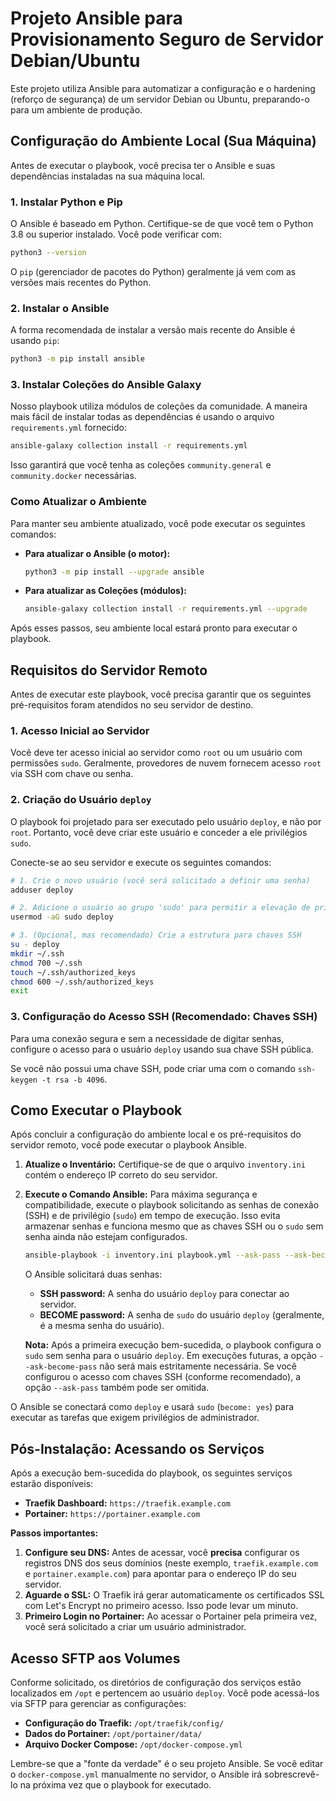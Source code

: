 # Projeto Ansible para Provisionamento Seguro de Servidor Debian/Ubuntu

Este projeto utiliza Ansible para automatizar a configuração e o hardening (reforço de segurança) de um servidor Debian ou Ubuntu, preparando-o para um ambiente de produção.

## Configuração do Ambiente Local (Sua Máquina)

Antes de executar o playbook, você precisa ter o Ansible e suas dependências instaladas na sua máquina local.

### 1. Instalar Python e Pip

O Ansible é baseado em Python. Certifique-se de que você tem o Python 3.8 ou superior instalado. Você pode verificar com:
```bash
python3 --version
```
O `pip` (gerenciador de pacotes do Python) geralmente já vem com as versões mais recentes do Python.

### 2. Instalar o Ansible
A forma recomendada de instalar a versão mais recente do Ansible é usando `pip`:
```bash
python3 -m pip install ansible
```

### 3. Instalar Coleções do Ansible Galaxy
Nosso playbook utiliza módulos de coleções da comunidade. A maneira mais fácil de instalar todas as dependências é usando o arquivo `requirements.yml` fornecido:
```bash
ansible-galaxy collection install -r requirements.yml
```
Isso garantirá que você tenha as coleções `community.general` e `community.docker` necessárias.

### Como Atualizar o Ambiente

Para manter seu ambiente atualizado, você pode executar os seguintes comandos:

*   **Para atualizar o Ansible (o motor):**
    ```bash
    python3 -m pip install --upgrade ansible
    ```
*   **Para atualizar as Coleções (módulos):**
    ```bash
    ansible-galaxy collection install -r requirements.yml --upgrade
    ```

Após esses passos, seu ambiente local estará pronto para executar o playbook.

## Requisitos do Servidor Remoto

Antes de executar este playbook, você precisa garantir que os seguintes pré-requisitos foram atendidos no seu servidor de destino.

### 1. Acesso Inicial ao Servidor

Você deve ter acesso inicial ao servidor como `root` ou um usuário com permissões `sudo`. Geralmente, provedores de nuvem fornecem acesso `root` via SSH com chave ou senha.

### 2. Criação do Usuário `deploy`

O playbook foi projetado para ser executado pelo usuário `deploy`, e não por `root`. Portanto, você deve criar este usuário e conceder a ele privilégios `sudo`.

Conecte-se ao seu servidor e execute os seguintes comandos:

```bash
# 1. Crie o novo usuário (você será solicitado a definir uma senha)
adduser deploy

# 2. Adicione o usuário ao grupo 'sudo' para permitir a elevação de privilégios
usermod -aG sudo deploy

# 3. (Opcional, mas recomendado) Crie a estrutura para chaves SSH
su - deploy
mkdir ~/.ssh
chmod 700 ~/.ssh
touch ~/.ssh/authorized_keys
chmod 600 ~/.ssh/authorized_keys
exit
```

### 3. Configuração do Acesso SSH (Recomendado: Chaves SSH)

Para uma conexão segura e sem a necessidade de digitar senhas, configure o acesso para o usuário `deploy` usando sua chave SSH pública.

Se você não possui uma chave SSH, pode criar uma com o comando `ssh-keygen -t rsa -b 4096`.

## Como Executar o Playbook

Após concluir a configuração do ambiente local e os pré-requisitos do servidor remoto, você pode executar o playbook Ansible.

1.  **Atualize o Inventário:**
    Certifique-se de que o arquivo `inventory.ini` contém o endereço IP correto do seu servidor.

2.  **Execute o Comando Ansible:**
    Para máxima segurança e compatibilidade, execute o playbook solicitando as senhas de conexão (SSH) e de privilégio (`sudo`) em tempo de execução. Isso evita armazenar senhas e funciona mesmo que as chaves SSH ou o `sudo` sem senha ainda não estejam configurados.

    ```bash
    ansible-playbook -i inventory.ini playbook.yml --ask-pass --ask-become-pass
    ```

    O Ansible solicitará duas senhas:
    - **SSH password:** A senha do usuário `deploy` para conectar ao servidor.
    - **BECOME password:** A senha de `sudo` do usuário `deploy` (geralmente, é a mesma senha do usuário).

    **Nota:** Após a primeira execução bem-sucedida, o playbook configura o `sudo` sem senha para o usuário `deploy`. Em execuções futuras, a opção `--ask-become-pass` não será mais estritamente necessária. Se você configurou o acesso com chaves SSH (conforme recomendado), a opção `--ask-pass` também pode ser omitida.

O Ansible se conectará como `deploy` e usará `sudo` (`become: yes`) para executar as tarefas que exigem privilégios de administrador.

## Pós-Instalação: Acessando os Serviços

Após a execução bem-sucedida do playbook, os seguintes serviços estarão disponíveis:

*   **Traefik Dashboard:** `https://traefik.example.com`
*   **Portainer:** `https://portainer.example.com`

**Passos importantes:**

1.  **Configure seu DNS:** Antes de acessar, você **precisa** configurar os registros DNS dos seus domínios (neste exemplo, `traefik.example.com` e `portainer.example.com`) para apontar para o endereço IP do seu servidor.
2.  **Aguarde o SSL:** O Traefik irá gerar automaticamente os certificados SSL com Let's Encrypt no primeiro acesso. Isso pode levar um minuto.
3.  **Primeiro Login no Portainer:** Ao acessar o Portainer pela primeira vez, você será solicitado a criar um usuário administrador.

## Acesso SFTP aos Volumes

Conforme solicitado, os diretórios de configuração dos serviços estão localizados em `/opt` e pertencem ao usuário `deploy`. Você pode acessá-los via SFTP para gerenciar as configurações:

*   **Configuração do Traefik:** `/opt/traefik/config/`
*   **Dados do Portainer:** `/opt/portainer/data/`
*   **Arquivo Docker Compose:** `/opt/docker-compose.yml`

Lembre-se que a "fonte da verdade" é o seu projeto Ansible. Se você editar o `docker-compose.yml` manualmente no servidor, o Ansible irá sobrescrevê-lo na próxima vez que o playbook for executado. 